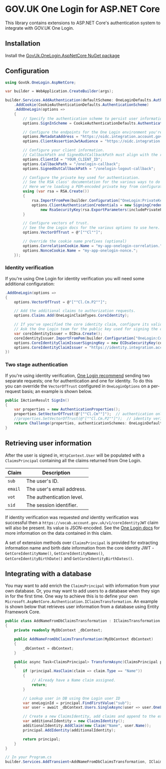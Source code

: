 # GOV.UK One Login for ASP.NET Core

This library contains extensions to ASP.NET Core's authentication system to integrate with GOV.UK One Login.

## Installation

Install the [GovUk.OneLogin.AspNetCore NuGet package](https://www.nuget.org/packages/GovUk.OneLogin.AspNetCore/)


## Configuration

```cs
using GovUk.OneLogin.AspNetCore;

var builder = WebApplication.CreateBuilder(args);

builder.Services.AddAuthentication(defaultScheme: OneLoginDefaults.AuthenticationScheme)
    .AddCookie(CookieAuthenticationDefaults.AuthenticationScheme)
    .AddOneLogin(options =>
    {
        // Specify the authentication scheme to persist user information with.
        options.SignInScheme = CookieAuthenticationDefaults.AuthenticationScheme;

        // Configure the endpoints for the One Login environment you're targeting.
        options.MetadataAddress = "https://oidc.integration.account.gov.uk/.well-known/openid-configuration";
        options.ClientAssertionJwtAudience = "https://oidc.integration.account.gov.uk/token";

        // Configure your client information.
        // CallbackPath and SignedOutCallbackPath must align with the redirect_uris and post_logout_redirect_uris configured in One Login.
        options.ClientId = "YOUR_CLIENT_ID";
        options.CallbackPath = "/onelogin-callback";
        options.SignedOutCallbackPath = "/onelogin-logout-callback";

        // Configure the private key used for authentication.
        // See the RSA class' documentation for the various ways to do this.
        // Here we're loading a PEM-encoded private key from configuration.
        using (var rsa = RSA.Create())
        {
            rsa.ImportFromPem(builder.Configuration["OneLogin:PrivateKeyPem"]);
            options.ClientAuthenticationCredentials = new SigningCredentials(
                new RsaSecurityKey(rsa.ExportParameters(includePrivateParameters: true)), SecurityAlgorithms.RsaSha256);
        }

        // Configure vectors of trust.
        // See the One Login docs for the various options to use here.
        options.VectorOfTrust = @"[""Cl""]";

        // Override the cookie name prefixes (optional)
        options.CorrelationCookie.Name = "my-app-onelogin-correlation.";
        options.NonceCookie.Name = "my-app-onelogin-nonce.";
    });
```


### Identity verification

If you're using One Login for identity verification you will need some additional configuration:

```cs
.AddOneLogin(options =>
{
    options.VectorOfTrust = @"[""Cl.Cm.P2""]";

    // Add the additional claims to authorization requests.
    options.Claims.Add(OneLoginClaimTypes.CoreIdentity);

    // If you've specified the core identity claim, configure its validation parameters.
    // Ask the One Login team for the public key used for signing the core identity claim.
    var coreIdentityIssuer = ECDsa.Create();
    coreIdentityIssuer.ImportFromPem(builder.Configuration["OneLogin:CoreIdentityClaimPublicKeyPem"]);
    options.CoreIdentityClaimIssuerSigningKey = new ECDsaSecurityKey(coreIdentityIssuer);
    options.CoreIdentityClaimIssuer = "https://identity.integration.account.gov.uk/";
})
```


### Two stage authentication

If you're using identity verification, [One Login recommend](https://docs.sign-in.service.gov.uk/integrate-with-integration-environment/authenticate-your-user/#make-a-request-for-authentication-and-identity) sending two separate requests;
one for authentication and one for identity. To do this you can override the `VectorOfTrust` configured in `OneLoginOptions` on a per-request basis; an example is shown below.

```cs
public IActionResult SignIn()
{
    var properties = new AuthenticationProperties();
    properties.SetVectorOfTrust(@"[""Cl.Cm""]");  // authentication only
    //properties.SetVectorOfTrust(@"[""Cl.Cm.P2""]");  // identity verification
    return Challenge(properties, authenticationSchemes: OneLoginDefaults.AuthenticationScheme);
}
```



## Retrieving user information

After the user is signed in, `HttpContext.User` will be populated with a `ClaimsPrincipal` containing all the claims returned from One Login.

| Claim | Description |
| --- | --- |
| `sub` | The user's ID. |
| `email` | The user's email address. |
| `vot` | The authentication level. |
| `sid` | The session identifier. |

If identity verification was requested *and* identity verification was successful then a `https://vocab.account.gov.uk/v1/coreIdentityJWT` claim will also be present. Its value is JSON-encoded.
See the [One Login docs](https://docs.sign-in.service.gov.uk/integrate-with-integration-environment/prove-users-identity/#prove-your-user-39-s-identity) for more information on the data contained in this claim.

A set of extension methods over `ClaimsPrincipal` is provided for extracting information name and birth date information from the core identity JWT -
`GetCoreIdentityName()`, `GetCoreIdentityNames()`, `GetCoreIdentityBirthDate()` and `GetCoreIdentityBirthDates()`.


## Integrating with a database

You may want to add enrich the `ClaimsPrincipal` with information from your own database. Or, you may want to add users to a database when they sign in for the first time. One way to achieve this is to define your own `Microsoft.AspNetCore.Authentication.IClaimsTransformation`. An example is shown below that retrieves user information from a database using Entity Framework Core.

```cs
public class AddNameFromDbClaimsTransformation : IClaimsTransformation
{
    private readonly MyDbContext _dbContext;

    public AddNameFromDbClaimsTransformation(MyDbContext dbContext)
    {
        _dbContext = dbContext;
    }

    public async Task<ClaimsPrincipal> TransformAsync(ClaimsPrincipal principal)
    {
        if (principal.HasClaim(claim => claim.Type == "Name"))
        {
            // Already have a Name claim assigned.
            return;
        }

        // Lookup user in DB using One Login user ID
        var oneLoginId = principal.FindFirstValue("sub");
        var user = await _dbContext.Users.SingleAsync(user => user.OneLoginId == oneLoginId);

        // Create a new ClaimsIdentity, add claims and append to the existing principal
        var additionalIdentity = new ClaimsIdentity();
        additionalIdentity.AddClaim(new Claim("Name", user.Name));
        principal.AddIdentity(additionalIdentity);

        return principal;
    }
}

// In your Program.cs
builder.Services.AddTransient<AddNameFromDbClaimsTransformation, IClaimsTransformation>();
```
